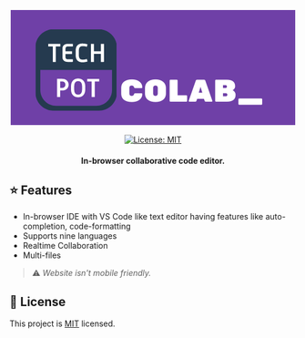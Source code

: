 <p align="center">
<a href="https://codetreats.herokuapp.com/">
<img src=".github/img/techpot-colab-logo.png" alt="Logo" />
</a>
</p>

<p align="center">

 <a href="https://github.com/adarshaacharya/CodeTreats/blob/master/LICENSE" target="_blank">
<img alt="License: MIT" src="https://img.shields.io/github/license/adarshaacharya/CodeTreats" />
</a>

</p>

<h4 align="center">
In-browser collaborative code editor.
</h4>


## ⭐ Features

-   In-browser IDE with VS Code like text editor having features like auto-completion, code-formatting
-   Supports nine languages
-   Realtime Collaboration
-   Multi-files

> ⚠️ *Website isn't mobile friendly.*


## 📝 License

This project is [MIT](https://github.com/adarshaacharya/CodeTreats/blob/master/LICENSE) licensed.